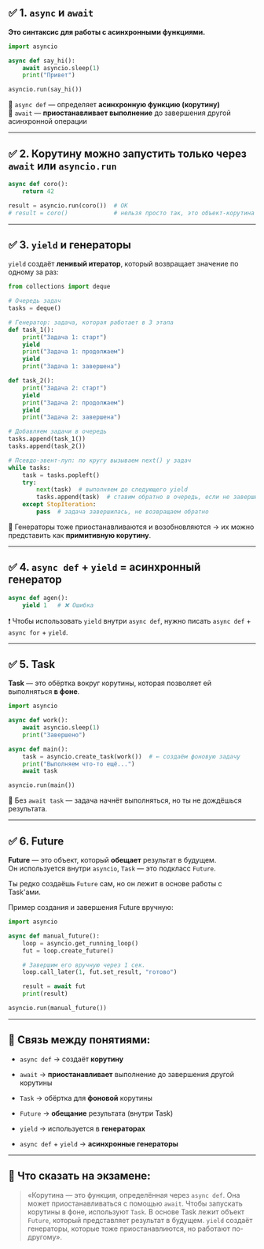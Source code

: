 
## ✅ 1. `async` и `await`

**Это синтаксис для работы с асинхронными функциями.**

```python
import asyncio

async def say_hi():
    await asyncio.sleep(1)
    print("Привет")

asyncio.run(say_hi())
```

📌 `async def` — определяет **асинхронную функцию (корутину)**  
📌 `await` — **приостанавливает выполнение** до завершения другой асинхронной операции

---

## ✅ 2. Корутину можно запустить только через `await` или `asyncio.run`

```python
async def coro():
    return 42

result = asyncio.run(coro())  # OK
# result = coro()             # нельзя просто так, это объект-корутина
```

---

## ✅ 3. `yield` и генераторы

`yield` создаёт **ленивый итератор**, который возвращает значение по одному за раз:

```python
from collections import deque

# Очередь задач
tasks = deque()

# Генератор: задача, которая работает в 3 этапа
def task_1():
    print("Задача 1: старт")
    yield
    print("Задача 1: продолжаем")
    yield
    print("Задача 1: завершена")

def task_2():
    print("Задача 2: старт")
    yield
    print("Задача 2: продолжаем")
    yield
    print("Задача 2: завершена")

# Добавляем задачи в очередь
tasks.append(task_1())
tasks.append(task_2())

# Псевдо-эвент-луп: по кругу вызываем next() у задач
while tasks:
    task = tasks.popleft()
    try:
        next(task)  # выполняем до следующего yield
        tasks.append(task)  # ставим обратно в очередь, если не завершилась
    except StopIteration:
        pass  # задача завершилась, не возвращаем обратно
```

📌 Генераторы тоже приостанавливаются и возобновляются → их можно представить как **примитивную корутину**.

---

## ✅ 4. `async def` + `yield` = асинхронный генератор

```python
async def agen():
    yield 1   # ❌ Ошибка
```

❗ Чтобы использовать `yield` внутри `async def`, нужно писать `async def` + `async for` + `yield`.

---

## ✅ 5. Task

**Task** — это обёртка вокруг корутины, которая позволяет ей выполняться **в фоне**.

```python
import asyncio

async def work():
    await asyncio.sleep(1)
    print("Завершено")

async def main():
    task = asyncio.create_task(work())  # ← создаём фоновую задачу
    print("Выполняем что-то ещё...")
    await task

asyncio.run(main())
```

📌 Без `await task` — задача начнёт выполняться, но ты не дождёшься результата.

---

## ✅ 6. Future

**Future** — это объект, который **обещает** результат в будущем.  
Он используется внутри `asyncio`, `Task` — это подкласс `Future`.

Ты редко создаёшь `Future` сам, но он лежит в основе работы с Task'ами.

Пример создания и завершения Future вручную:

```python
import asyncio

async def manual_future():
    loop = asyncio.get_running_loop()
    fut = loop.create_future()

    # Завершим его вручную через 1 сек.
    loop.call_later(1, fut.set_result, "готово")

    result = await fut
    print(result)

asyncio.run(manual_future())
```

---

## 📌 Связь между понятиями:

- `async def` → создаёт **корутину**
    
- `await` → **приостанавливает** выполнение до завершения другой корутины
    
- `Task` → обёртка для **фоновой** корутины
    
- `Future` → **обещание** результата (внутри Task)
    
- `yield` → используется в **генераторах**
    
- `async def` + `yield` → **асинхронные генераторы**
    

---

## 📝 Что сказать на экзамене:

> «Корутина — это функция, определённая через `async def`. Она может приостанавливаться с помощью `await`. Чтобы запускать корутины в фоне, используют `Task`. В основе Task лежит объект `Future`, который представляет результат в будущем. `yield` создаёт генераторы, которые тоже приостанавлиются, но работают по-другому».

